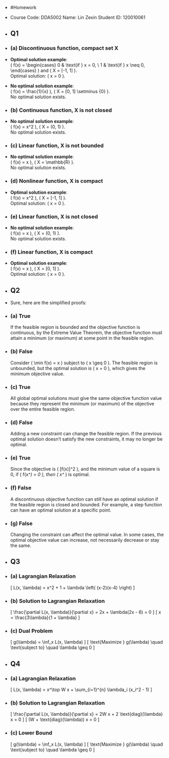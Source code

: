 - #Homework
- Course Code: DDA5002
  Name: Lin Zexin
  Student ID: 120010061
- ## Q1
- ### (a) **Discontinuous function, compact set X**
- **Optimal solution example**:  
  \( f(x) = \begin{cases} 
      0 & \text{if } x = 0, \\
      1 & \text{if } x \neq 0, 
      \end{cases} \)
  and \( X = [-1, 1] \).  
  Optimal solution: \( x = 0 \).
- **No optimal solution example**:  
  \( f(x) = \frac{1}{x} \), \( X = [0, 1] \setminus \{0\} \).  
  No optimal solution exists.
- ### (b) **Continuous function, X is not closed**
- **No optimal solution example**:  
  \( f(x) = x^2 \), \( X = (0, 1) \).  
  No optimal solution exists.
- ### (c) **Linear function, X is not bounded**
- **No optimal solution example**:  
  \( f(x) = x \), \( X = \mathbb{R} \).  
  No optimal solution exists.
- ### (d) **Nonlinear function, X is compact**
- **Optimal solution example**:  
  \( f(x) = x^2 \), \( X = [-1, 1] \).  
  Optimal solution: \( x = 0 \).
- ### (e) **Linear function, X is not closed**
- **No optimal solution example**:  
  \( f(x) = x \), \( X = (0, 1) \).  
  No optimal solution exists.
- ### (f) **Linear function, X is compact**
- **Optimal solution example**:  
  \( f(x) = x \), \( X = [0, 1] \).  
  Optimal solution: \( x = 0 \).
- ## Q2
- Sure, here are the simplified proofs:
- ### (a) **True**  
  If the feasible region is bounded and the objective function is continuous, by the Extreme Value Theorem, the objective function must attain a minimum (or maximum) at some point in the feasible region.
- ### (b) **False**  
  Consider \( \min f(x) = x \) subject to \( x \geq 0 \). The feasible region is unbounded, but the optimal solution is \( x = 0 \), which gives the minimum objective value.
- ### (c) **True**  
  All global optimal solutions must give the same objective function value because they represent the minimum (or maximum) of the objective over the entire feasible region.
- ### (d) **False**  
  Adding a new constraint can change the feasible region. If the previous optimal solution doesn’t satisfy the new constraints, it may no longer be optimal.
- ### (e) **True**  
  Since the objective is \( [f(x)]^2 \), and the minimum value of a square is 0, if \( f(x^*) = 0 \), then \( x^* \) is optimal.
- ### (f) **False**  
  A discontinuous objective function can still have an optimal solution if the feasible region is closed and bounded. For example, a step function can have an optimal solution at a specific point.
- ### (g) **False**  
  Changing the constraint can affect the optimal value. In some cases, the optimal objective value can increase, not necessarily decrease or stay the same.
- ## Q3
- ### (a) Lagrangian Relaxation
  
  \[
  L(x, \lambda) = x^2 + 1 + \lambda \left( (x-2)(x-4) \right)
  \]
- ### (b) Solution to Lagrangian Relaxation
  
  \[
  \frac{\partial L(x, \lambda)}{\partial x} = 2x + \lambda(2x - 6) = 0
  \]
  \[
  x = \frac{3\lambda}{1 + \lambda}
  \]
- ### (c) Dual Problem
  
  \[
  g(\lambda) = \inf_x L(x, \lambda)
  \]
  \[
  \text{Maximize } g(\lambda) \quad \text{subject to} \quad \lambda \geq 0
  \]
- ## Q4
- ### (a) Lagrangian Relaxation
  
  \[
  L(x, \lambda) = x^\top W x + \sum_{i=1}^{n} \lambda_i (x_i^2 - 1)
  \]
- ### (b) Solution to Lagrangian Relaxation
  
  \[
  \frac{\partial L(x, \lambda)}{\partial x} = 2W x + 2 \text{diag}(\lambda) x = 0
  \]
  \[
  (W + \text{diag}(\lambda)) x = 0
  \]
- ### (c) Lower Bound
  
  \[
  g(\lambda) = \inf_x L(x, \lambda)
  \]
  \[
  \text{Maximize } g(\lambda) \quad \text{subject to} \quad \lambda \geq 0
  \]